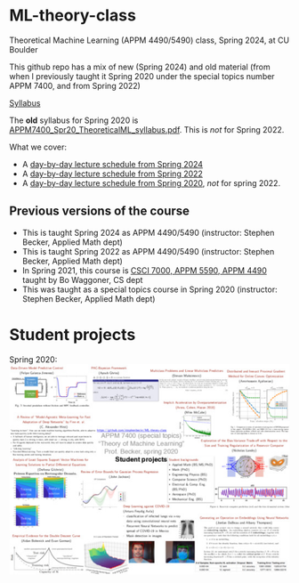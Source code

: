 # ML-theory-class
Theoretical Machine Learning (APPM 4490/5490) class, Spring 2024, at CU Boulder

This github repo has a mix of new (Spring 2024) and old material (from when I previously taught it Spring 2020 under the special topics number APPM 7400, and from Spring 2022)

[Syllabus](syllabus.md)

The **old** syllabus for Spring 2020 is [APPM7400_Spr20_TheoreticalML_syllabus.pdf](APPM7400_Spr20_TheoreticalML_syllabus.pdf).  This is *not* for Spring 2022.

What we cover:
- A [day-by-day lecture schedule from Spring 2024](Lectures.md)
- A [day-by-day lecture schedule from Spring 2022](Lectures2022.md)
- A [day-by-day lecture schedule from Spring 2020](Lectures2020.md), *not* for spring 2022.

## Previous versions of the course
- This is taught Spring 2024 as APPM 4490/5490 (instructor: Stephen Becker, Applied Math dept)
- This is taught Spring 2022 as APPM 4490/5490 (instructor: Stephen Becker, Applied Math dept)
- In Spring 2021, this course is [CSCI 7000, APPM 5590, APPM 4490](https://www.bowaggoner.com/courses/2021/learning-theory/) taught by Bo Waggoner, CS dept
- This was taught as a special topics course in Spring 2020 (instructor: Stephen Becker, Applied Math dept)

# Student projects

Spring 2020:
[![image for spring 2020](SlideshowAllPresentations_7400Spr20_MLTheory.jpg)](SlideshowAllPresentations_7400Spr20_MLTheory.pdf)
